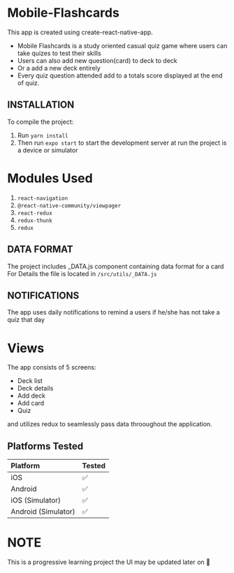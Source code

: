 # Mobile-Flashcards

This app is created using create-react-native-app.
* Mobile Flashcards is a study oriented casual quiz game where users can take quizes to test their skills
* Users can also add new question(card) to deck to deck
* Or a add a new deck entirely
* Every quiz question attended add to a totals score displayed at the end of quiz.

## INSTALLATION

To compile the project: 

1. Run `yarn install` 
2. Then run `expo start` to start the development server at run the project is a device or simulator
 
# Modules Used
1. `react-navigation`
2. `@react-native-community/viewpager`
6. `react-redux`
7. `redux-thunk`
8. `redux`

## DATA FORMAT
The project includes _DATA.js component containing data format for a card
For Details the file is located in `/src/utils/_DATA.js`

## NOTIFICATIONS
The app uses daily notifications to remind a users if he/she has not take a quiz that day

# Views
The app consists of 5 screens:
* Deck list
* Deck details
* Add deck 
* Add card
* Quiz

and utilizes redux to seamlessly pass data throoughout the application.

## Platforms Tested

| Platform | Tested |
|:---------|:-------| 
| iOS | :white_check_mark: | | 
| Android | :white_check_mark: | 
| iOS (Simulator) | :white_check_mark: | 
| Android (Simulator) | :white_check_mark: | 

# NOTE
This is a progressive learning project the UI may be updated later on 🙂

